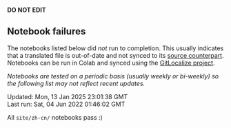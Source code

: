 __DO NOT EDIT__

## Notebook failures

The notebooks listed below did *not* run to completion. This usually indicates
that a translated file is out-of-date and not synced to its
[source counterpart](../en-snapshot/). Notebooks can be run in Colab and synced
using the [GitLocalize project](https://gitlocalize.com/tensorflow/docs-l10n).

*Notebooks are tested on a periodic basis (usually weekly or bi-weekly) so the
following list may not reflect recent updates.*

Updated: Mon, 13 Jan 2025 23:01:38 GMT<br/>
Last run: Sat, 04 Jun 2022 01:46:02 GMT

All <code>site/zh-cn/</code> notebooks pass :)


